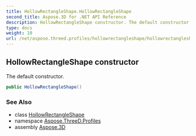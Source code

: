 ```yaml
---
title: HollowRectangleShape.HollowRectangleShape
second_title: Aspose.3D for .NET API Reference
description: HollowRectangleShape constructor. The default constructor
type: docs
weight: 10
url: /net/aspose.threed.profiles/hollowrectangleshape/hollowrectangleshape/
---
```

## HollowRectangleShape constructor

The default constructor.

```csharp
public HollowRectangleShape()
```

### See Also

* class [HollowRectangleShape](../)
* namespace [Aspose.ThreeD.Profiles](../../hollowrectangleshape/)
* assembly [Aspose.3D](../../../)


